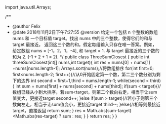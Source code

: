 import java.util.Arrays;

/**
 * @author Felix
 * @date 2018年11月2日下午7:27:55
   @version 给定一个包括 n 个整数的数组 nums 和 一个目标值 target。找出 nums 中的三个整数，使得它们的和与 target 最接近。
   返回这三个数的和。假定每组输入只存在唯一答案。例如，给定数组 nums = [-1，2，1，-4], 和 target = 1.
与 target 最接近的三个数的和为 2. (-1 + 2 + 1 = 2).
 */
public class ThreeSumClosest {
	public int threeSumClosest(int[] nums,int target){
		int res = nums[0] + nums[1] +nums[nums.length-1];
		Arrays.sort(nums);//将数组排序
		for(int first=0; first<nums.length-2; first++){//从0开始固定第一个数，第二三个数分别为剩下的边界
			int second = first+1,third = nums.length-1;
			while(second < third){
				int sum = nums[first] + nums[second] + nums[third];
				if(sum < target){//数组已经从小到大排序，若sum<target，则第二个数向右走，相当于让sum值变大，更接近target
					second++;
				}else if(sum > target){//若小于则第三个数向左走，相当于让sum值变小，更接近target
					third--;
				}else{//相等则最接近target，直接返回
					return sum;
				}
				res = Math.abs(sum-target)<Math.abs(res-target) ? sum : res;
			}
		}
		return res;
	}
}
